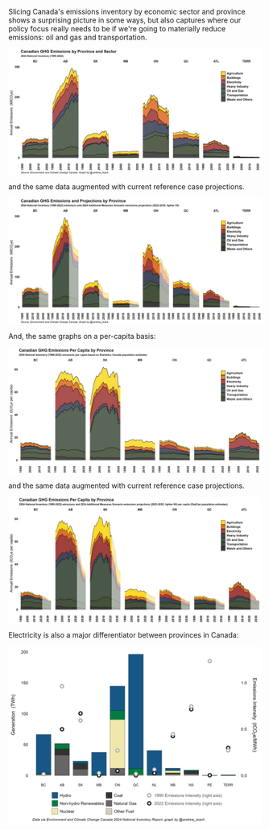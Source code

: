 Slicing Canada's emissions inventory by economic sector and province shows a surprising picture in some ways, but also captures where our policy focus really needs to be if we're going to materially reduce emissions: oil and gas and transportation.

<a href="images/inventory_prov.png" target="_blank">
  <img border="0" align="center"  src="images/inventory_prov.png"/>
</a>

and the same data augmented with current reference case projections.

<a href="images/inventory_proj.png" target="_blank">
  <img border="0" align="center"  src="images/inventory_proj.png"/>
</a>


And, the same graphs on a per-capita basis:

<a href="images/inventory_prov_pc.png" target="_blank">
  <img border="0" align="center"  src="images/inventory_prov_pc.png"/>
</a>

and the same data augmented with current reference case projections.

<a href="images/inventory_proj_pc.png" target="_blank">
  <img border="0" align="center"  src="images/inventory_proj_pc.png"/>
</a>


Electricity is also a major differentiator between provinces in Canada:

<a href="images/all_prov_elec_col_caption.png" target="_blank">
  <img border="0" align="center"  src="images/all_prov_elec_col_caption.png"/>
</a>
